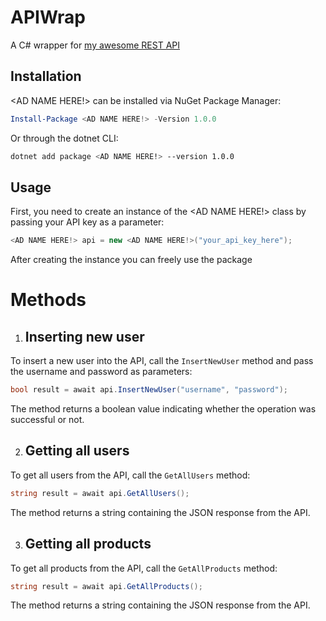 # APIWrap

A C# wrapper for <a href="https://github.com/wodosharlatan/REST-API-DB">my awesome REST API</a>



## Installation

<AD NAME HERE!> can be installed via NuGet Package Manager:

```powershell
Install-Package <AD NAME HERE!> -Version 1.0.0
```
Or through the dotnet CLI:

```bash
dotnet add package <AD NAME HERE!> --version 1.0.0
```



## Usage
First, you need to create an instance of the  <AD NAME HERE!> class by passing your API key as a parameter:

```csharp
<AD NAME HERE!> api = new <AD NAME HERE!>("your_api_key_here");
```
After creating the instance you can freely use the package



# Methods

1.  ## Inserting new user
To insert a new user into the API, call the `InsertNewUser` method and pass the username and password as parameters:

```csharp
bool result = await api.InsertNewUser("username", "password");
```
The method returns a boolean value indicating whether the operation was successful or not.



2.  ## Getting all users
To get all users from the API, call the `GetAllUsers` method:

```csharp
string result = await api.GetAllUsers();
```

The method returns a string containing the JSON response from the API.




3.  ## Getting all products
To get all products from the API, call the `GetAllProducts` method:

```csharp
string result = await api.GetAllProducts();
```
The method returns a string containing the JSON response from the API.



